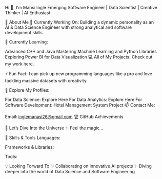 Hi 👋, I'm Mansi Ingle
Emerging Software Engineer | Data Scientist | Creative Thinker | AI Enthusiast



🚀 About Me
🔭 Currently Working On: Building a dynamic personality as an AI & Data Science Engineer with strong analytical and software development skills.

🌱 Currently Learning:

Advanced C++ and Java
Mastering Machine Learning and Python Libraries
Exploring Power BI for Data Visualization
💻 All of My Projects:
Check out my work here.

⚡ Fun Fact: I can pick up new programming languages like a pro and love tackling massive datasets with creativity.

🤔 Explore My Profiles:

For Data Science: Explore Here
For Data Analytics: Explore Here
For Software Development: Hotel Management System Project
📫 Contact Me:

Email: inglemanasi26@gmail.com
🏆 GitHub Achievements

🌌 Let’s Dive Into the Universe
✨ Feel the magic...


🎯 Skills & Tools
Languages:



Frameworks & Libraries:


Tools:



💡 Looking Forward To
✨ Collaborating on innovative AI projects
✨ Diving deeper into the world of Data Science and Software Engineering

